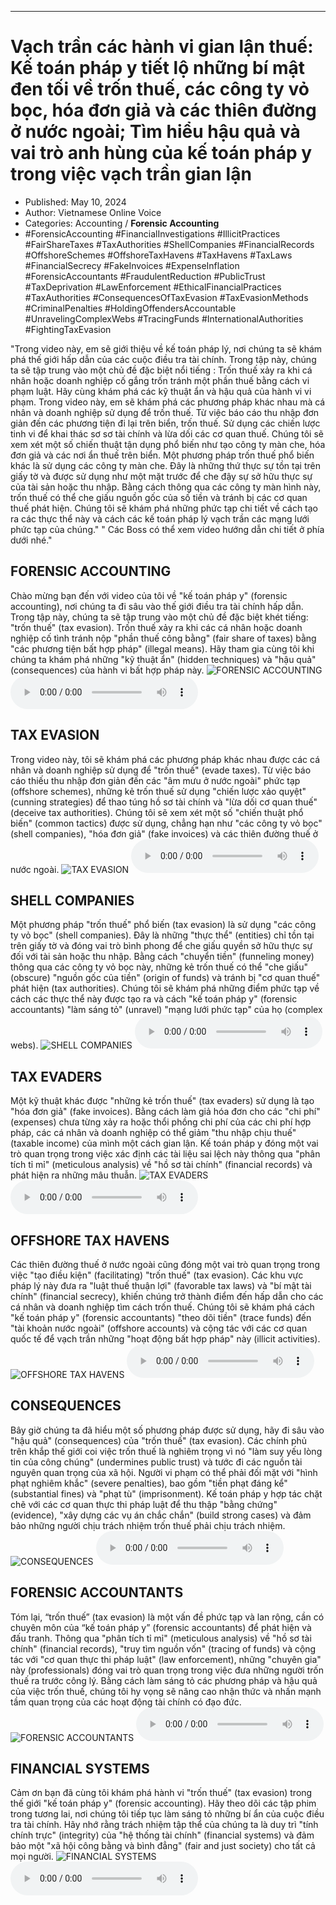 
---

# Vạch trần các hành vi gian lận thuế: Kế toán pháp y tiết lộ những bí mật đen tối về trốn thuế, các công ty vỏ bọc, hóa đơn giả và các thiên đường ở nước ngoài; Tìm hiểu hậu quả và vai trò anh hùng của kế toán pháp y trong việc vạch trần gian lận

- Published: May 10, 2024
- Author: Vietnamese Online Voice
- Categories: Accounting / **Forensic Accounting**
- #ForensicAccounting #FinancialInvestigations #IllicitPractices #FairShareTaxes #TaxAuthorities #ShellCompanies #FinancialRecords #OffshoreSchemes #OffshoreTaxHavens #TaxHavens #TaxLaws #FinancialSecrecy #FakeInvoices #ExpenseInflation #ForensicAccountants #FraudulentReduction #PublicTrust #TaxDeprivation #LawEnforcement #EthicalFinancialPractices #TaxAuthorities #ConsequencesOfTaxEvasion #TaxEvasionMethods #CriminalPenalties #HoldingOffendersAccountable #UnravelingComplexWebs #TracingFunds #InternationalAuthorities #FightingTaxEvasion

"Trong video này, em sẽ giới thiệu về kế toán pháp lý, nơi chúng ta sẽ khám phá thế giới hấp dẫn của các cuộc điều tra tài chính. Trong tập này, chúng ta sẽ tập trung vào một chủ đề đặc biệt nổi tiếng : Trốn thuế xảy ra khi cá nhân hoặc doanh nghiệp cố gắng trốn tránh một phần thuế bằng cách vi phạm luật. Hãy cùng khám phá các kỹ thuật ẩn và hậu quả của hành vi vi phạm. Trong video này, em sẽ khám phá các phương pháp khác nhau mà cá nhân và doanh nghiệp sử dụng để trốn thuế. Từ việc báo cáo thu nhập đơn giản đến các phương tiện đi lại trên biển, trốn thuế. Sử dụng các chiến lược tinh vi để khai thác sơ sơ tài chính và lừa dối các cơ quan thuế. Chúng tôi sẽ xem xét một số chiến thuật tận dụng phổ biến như tạo công ty màn che, hóa đơn giả và các nơi ẩn thuế trên biển. Một phương pháp trốn thuế phổ biến khác là sử dụng các công ty màn che. Đây là những thứ thực sự tồn tại trên giấy tờ và được sử dụng như một mặt trước để che đậy sự sở hữu thực sự của tài sản hoặc thu nhập. Bằng cách thông qua các công ty màn hình này, trốn thuế có thể che giấu nguồn gốc của số tiền và tránh bị các cơ quan thuế phát hiện. Chúng tôi sẽ khám phá những phức tạp chi tiết về cách tạo ra các thực thể này và cách các kế toán pháp lý vạch trần các mạng lưới phức tạp của chúng." " Các Boss có thể xem video hướng dẫn chi tiết ở phía dưới nhé."


## FORENSIC ACCOUNTING

Chào mừng bạn đến với video của tôi về "kế toán pháp y" (forensic accounting), nơi chúng ta đi sâu vào thế giới điều tra tài chính hấp dẫn. Trong tập này, chúng ta sẽ tập trung vào một chủ đề đặc biệt khét tiếng: "trốn thuế" (tax evasion). Trốn thuế xảy ra khi các cá nhân hoặc doanh nghiệp cố tình tránh nộp "phần thuế công bằng" (fair share of taxes) bằng "các phương tiện bất hợp pháp" (illegal means). Hãy tham gia cùng tôi khi chúng ta khám phá những "kỹ thuật ẩn" (hidden techniques) và "hậu quả" (consequences) của hành vi bất hợp pháp này.
![FORENSIC ACCOUNTING](https://http-archiver-apis-production-80.schnworks.com/storage/images/transitions/2024-05-10/transition-2199537285-Montserrat-SemiBold-283593.jpg)
<audio controls>
    <source src="https://http-archiver-apis-production-80.schnworks.com/storage/storage/audio/file-72473444202.mp3" type="audio/mpeg">
</audio>



## TAX EVASION

Trong video này, tôi sẽ khám phá các phương pháp khác nhau được các cá nhân và doanh nghiệp sử dụng để "trốn thuế" (evade taxes). Từ việc báo cáo thiếu thu nhập đơn giản đến các "âm mưu ở nước ngoài" phức tạp (offshore schemes), những kẻ trốn thuế sử dụng "chiến lược xảo quyệt" (cunning strategies) để thao túng hồ sơ tài chính và "lừa dối cơ quan thuế" (deceive tax authorities). Chúng tôi sẽ xem xét một số "chiến thuật phổ biến" (common tactics) được sử dụng, chẳng hạn như "các công ty vỏ bọc" (shell companies), "hóa đơn giả" (fake invoices) và các thiên đường thuế ở nước ngoài.
![TAX EVASION](https://http-archiver-apis-production-80.schnworks.com/storage/images/transitions/2024-05-10/transition-36716875330-Montserrat-SemiBold-9C27B0.jpg)
<audio controls>
    <source src="https://http-archiver-apis-production-80.schnworks.com/storage/storage/audio/file-12352507099.mp3" type="audio/mpeg">
</audio>



## SHELL COMPANIES

Một phương pháp "trốn thuế" phổ biến (tax evasion) là sử dụng "các công ty vỏ bọc" (shell companies). Đây là những "thực thể" (entities) chỉ tồn tại trên giấy tờ và đóng vai trò bình phong để che giấu quyền sở hữu thực sự đối với tài sản hoặc thu nhập. Bằng cách "chuyển tiền" (funneling money) thông qua các công ty vỏ bọc này, những kẻ trốn thuế có thể "che giấu" (obscure) "nguồn gốc của tiền" (origin of funds) và tránh bị "cơ quan thuế" phát hiện (tax authorities). Chúng tôi sẽ khám phá những điểm phức tạp về cách các thực thể này được tạo ra và cách "kế toán pháp y" (forensic accountants) "làm sáng tỏ" (unravel) "mạng lưới phức tạp" của họ (complex webs).
![SHELL COMPANIES](https://http-archiver-apis-production-80.schnworks.com/storage/images/transitions/2024-05-10/transition-21615915275-Montserrat-SemiBold-4A148C.jpg)
<audio controls>
    <source src="https://http-archiver-apis-production-80.schnworks.com/storage/storage/audio/file-22547967490.mp3" type="audio/mpeg">
</audio>



## TAX EVADERS

Một kỹ thuật khác được "những kẻ trốn thuế" (tax evaders) sử dụng là tạo "hóa đơn giả" (fake invoices). Bằng cách làm giả hóa đơn cho các "chi phí" (expenses) chưa từng xảy ra hoặc thổi phồng chi phí của các chi phí hợp pháp, các cá nhân và doanh nghiệp có thể giảm "thu nhập chịu thuế" (taxable income) của mình một cách gian lận. Kế toán pháp y đóng một vai trò quan trọng trong việc xác định các tài liệu sai lệch này thông qua "phân tích tỉ mỉ" (meticulous analysis) về "hồ sơ tài chính" (financial records) và phát hiện ra những mâu thuẫn.
![TAX EVADERS](https://http-archiver-apis-production-80.schnworks.com/storage/images/transitions/2024-05-10/transition--2141819423-Montserrat-ExtraBold-7B1FA2.jpg)
<audio controls>
    <source src="https://http-archiver-apis-production-80.schnworks.com/storage/storage/audio/file-1630563655.mp3" type="audio/mpeg">
</audio>



## OFFSHORE TAX HAVENS

Các thiên đường thuế ở nước ngoài cũng đóng một vai trò quan trọng trong việc "tạo điều kiện" (facilitating) "trốn thuế" (tax evasion). Các khu vực pháp lý này đưa ra "luật thuế thuận lợi" (favorable tax laws) và "bí mật tài chính" (financial secrecy), khiến chúng trở thành điểm đến hấp dẫn cho các cá nhân và doanh nghiệp tìm cách trốn thuế. Chúng tôi sẽ khám phá cách "kế toán pháp y" (forensic accountants) "theo dõi tiền" (trace funds) đến "tài khoản nước ngoài" (offshore accounts) và cộng tác với các cơ quan quốc tế để vạch trần những "hoạt động bất hợp pháp" này (illicit activities).
![OFFSHORE TAX HAVENS](https://http-archiver-apis-production-80.schnworks.com/storage/images/transitions/2024-05-10/transition--52906855583-Montserrat-Bold-1A237E.jpg)
<audio controls>
    <source src="https://http-archiver-apis-production-80.schnworks.com/storage/storage/audio/file-17885649587.mp3" type="audio/mpeg">
</audio>



## CONSEQUENCES

Bây giờ chúng ta đã hiểu một số phương pháp được sử dụng, hãy đi sâu vào "hậu quả" (consequences) của "trốn thuế" (tax evasion). Các chính phủ trên khắp thế giới coi việc trốn thuế là nghiêm trọng vì nó "làm suy yếu lòng tin của công chúng" (undermines public trust) và tước đi các nguồn tài nguyên quan trọng của xã hội. Người vi phạm có thể phải đối mặt với "hình phạt nghiêm khắc" (severe penalties), bao gồm "tiền phạt đáng kể" (substantial fines) và "phạt tù" (imprisonment). Kế toán pháp y hợp tác chặt chẽ với các cơ quan thực thi pháp luật để thu thập "bằng chứng" (evidence), "xây dựng các vụ án chắc chắn" (build strong cases) và đảm bảo những người chịu trách nhiệm trốn thuế phải chịu trách nhiệm.
![CONSEQUENCES](https://http-archiver-apis-production-80.schnworks.com/storage/images/transitions/2024-05-10/transition-42519804526-Montserrat-Medium-880E4F.jpg)
<audio controls>
    <source src="https://http-archiver-apis-production-80.schnworks.com/storage/storage/audio/file-12480353156.mp3" type="audio/mpeg">
</audio>



## FORENSIC ACCOUNTANTS

Tóm lại, “trốn thuế” (tax evasion) là một vấn đề phức tạp và lan rộng, cần có chuyên môn của “kế toán pháp y” (forensic accountants) để phát hiện và đấu tranh. Thông qua "phân tích tỉ mỉ" (meticulous analysis) về "hồ sơ tài chính" (financial records), "truy tìm nguồn vốn" (tracing of funds) và cộng tác với "cơ quan thực thi pháp luật" (law enforcement), những "chuyên gia" này (professionals) đóng vai trò quan trọng trong việc đưa những người trốn thuế ra trước công lý. Bằng cách làm sáng tỏ các phương pháp và hậu quả của việc trốn thuế, chúng tôi hy vọng sẽ nâng cao nhận thức và nhấn mạnh tầm quan trọng của các hoạt động tài chính có đạo đức.
![FORENSIC ACCOUNTANTS](https://http-archiver-apis-production-80.schnworks.com/storage/images/transitions/2024-05-10/transition-5683488307-Montserrat-Regular-7B1FA2.jpg)
<audio controls>
    <source src="https://http-archiver-apis-production-80.schnworks.com/storage/storage/audio/file-27021029905.mp3" type="audio/mpeg">
</audio>



## FINANCIAL SYSTEMS

Cảm ơn bạn đã cùng tôi khám phá hành vi "trốn thuế" (tax evasion) trong thế giới "kế toán pháp y" (forensic accounting). Hãy theo dõi các tập phim trong tương lai, nơi chúng tôi tiếp tục làm sáng tỏ những bí ẩn của cuộc điều tra tài chính. Hãy nhớ rằng trách nhiệm tập thể của chúng ta là duy trì "tính chính trực" (integrity) của "hệ thống tài chính" (financial systems) và đảm bảo một "xã hội công bằng và bình đẳng" (fair and just society) cho tất cả mọi người.
![FINANCIAL SYSTEMS](https://http-archiver-apis-production-80.schnworks.com/storage/images/transitions/2024-05-10/transition--2986978687-Montserrat-Bold-283593.jpg)
<audio controls>
    <source src="https://http-archiver-apis-production-80.schnworks.com/storage/storage/audio/file-25748925042.mp3" type="audio/mpeg">
</audio>

